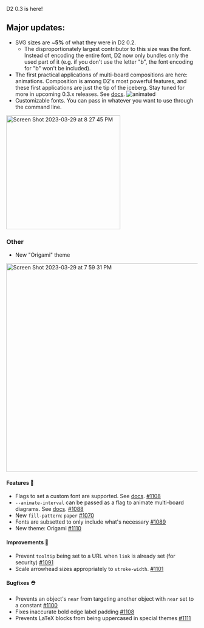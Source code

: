 D2 0.3 is here!

## Major updates:

- SVG sizes are ~**5%** of what they were in D2 0.2.
  - The disproportionately largest contributor to this size was the font. Instead of encoding the entire font, D2 now only bundles only the used part of it (e.g. if you don't use the letter "b", the font encoding for "b" won't be included).
- The first practical applications of multi-board compositions are here: animations. Composition is among D2's most powerful features, and these first applications are just the tip of the iceberg. Stay tuned for more in upcoming 0.3.x releases. See [docs](https://d2lang.com/tour/composition).
![animated](https://user-images.githubusercontent.com/3120367/228722320-65a42558-55b5-40f0-8616-53510b57202f.svg)
- Customizable fonts. You can pass in whatever you want to use through the command line.
<img width="300" alt="Screen Shot 2023-03-29 at 8 27 45 PM" src="https://user-images.githubusercontent.com/3120367/228721122-577c8d28-5fbf-473e-924c-35f6f1e98fa1.png" />

### Other

- New "Origami" theme
<img width="550" alt="Screen Shot 2023-03-29 at 7 59 31 PM" src="https://user-images.githubusercontent.com/3120367/228721029-2136e162-e303-4b87-9da3-d8e6ad02af92.png" />

#### Features 🚀

- Flags to set a custom font are supported. See [docs](https://d2lang.com/tour/fonts). [#1108](https://github.com/terrastruct/d2/pull/1108)
- `--animate-interval` can be passed as a flag to animate multi-board diagrams. See [docs](https://d2lang.com/tour/composition). [#1088](https://github.com/terrastruct/d2/pull/1088)
- New `fill-pattern`: `paper` [#1070](https://github.com/terrastruct/d2/pull/1070)
- Fonts are subsetted to only include what's necessary [#1089](https://github.com/terrastruct/d2/pull/1089)
- New theme: Origami [#1110](https://github.com/terrastruct/d2/pull/1110)

#### Improvements 🧹

- Prevent `tooltip` being set to a URL when `link` is already set (for security) [#1091](https://github.com/terrastruct/d2/pull/1091)
- Scale arrowhead sizes appropriately to `stroke-width`. [#1101](https://github.com/terrastruct/d2/pull/1101)

#### Bugfixes ⛑️

- Prevents an object's `near` from targeting another object with `near` set to a constant [#1100](https://github.com/terrastruct/d2/pull/1100)
- Fixes inaccurate bold edge label padding [#1108](https://github.com/terrastruct/d2/pull/1108)
- Prevents LaTeX blocks from being uppercased in special themes [#1111](https://github.com/terrastruct/d2/pull/1111)

